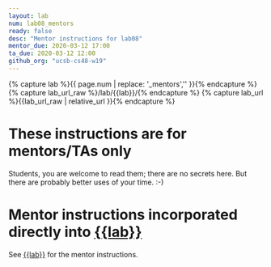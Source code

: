 ```yaml
---
layout: lab
num: lab08_mentors
ready: false
desc: "Mentor instructions for lab08"
mentor_due: 2020-03-12 17:00
ta_due: 2020-03-12 12:00
github_org: "ucsb-cs48-w19"
---
```


<div style="display:none">
https://ucsb-cs48.github.io/w19/lab/lab06_mentors/
</div>

{% capture lab %}{{ page.num | replace: '_mentors','' }}{% endcapture %}
{% capture lab_url_raw %}/lab/{{lab}}/{% endcapture %}
{% capture lab_url %}{{lab_url_raw | relative_url }}{% endcapture %}


# These instructions are for mentors/TAs only

Students, you are welcome to read them; there are no secrets here.   But there are probably better uses of your time. :-)

# Mentor instructions incorporated directly into [{{lab}}]({{lab_url}})

See [{{lab}}]({{lab_url}}) for the mentor instructions.

